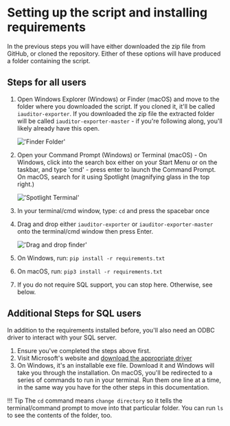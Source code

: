 # Setting up the script and installing requirements

In the previous steps you will have either downloaded the zip file from GitHub, or cloned the repository. Either of these options will have produced a folder containing the script. 

## Steps for all users

1. Open Windows Explorer (Windows) or Finder (macOS) and move to the folder where you downloaded the script. If you cloned it, it'll be called `iauditor-exporter`. If you downloaded the zip file the extracted folder will be called `iauditor-exporter-master` - if you're following along, you'll likely already have this open. 

    !['Finder Folder'](../../images/folder-in-finder.png#thumbnail)
    
2. Open your Command Prompt (Windows) or Terminal (macOS) - On Windows, click into the search box either on your Start Menu or on the taskbar, and type 'cmd' - press enter to launch the Command Prompt. On macOS, search for it using Spotlight (magnifying glass in the top right.)

    !['Spotlight Terminal'](../../images/spotlight-terminal.png#thumbnail)

3. In your terminal/cmd window, type: `cd` and press the spacebar once
4. Drag and drop either `iauditor-exporter` or `iauditor-exporter-master` onto the terminal/cmd window then press Enter.
    
    !['Drag and drop finder'](../..w/images/drag-and-drop-finder.gif)
    
5. On Windows, run: `pip install -r requirements.txt`
6. On macOS, run: `pip3 install -r requirements.txt`
7. If you do not require SQL support, you can stop here. Otherwise, see below. 

## Additional Steps for SQL users

In addition to the requirements installed before, you'll also need an ODBC driver to interact with your SQL server.

1. Ensure you've completed the steps above first.
2. Visit Microsoft's website and [download the appropriate driver](https://docs.microsoft.com/en-us/sql/connect/odbc/download-odbc-driver-for-sql-server?view=sql-server-ver15)
3. On Windows, it's an installable exe file. Download it and Windows will take you through the installation. On macOS, you'll be redirected to a series of commands to run in your terminal. Run them one line at a time, in the same way you have for the other steps in this documentation. 


!!! Tip
    The `cd` command means `change directory` so it tells the terminal/command prompt to move into that particular folder. You can run `ls` to see the contents of the folder, too. 